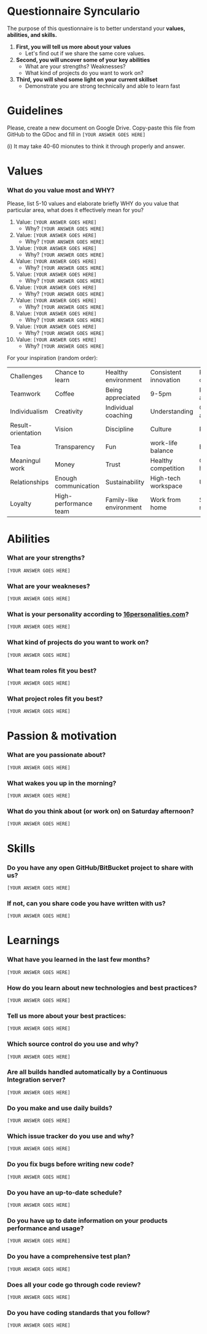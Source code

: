 # Questionnaire Synculario

The purpose of this questionnaire is to better understand your **values, abilities, and skills.**

1. **First, you will tell us more about your values**
   * Let's find out if we share the same core values.
1. **Second, you will uncover some of your key abilities**
   * What are your strengths? Weaknesses?
   * What kind of projects do you want to work on?
1. **Third, you will shed some light on your current skillset**
   * Demonstrate you are strong technically and able to learn fast

# Guidelines

Please, create a new document on Google Drive. Copy-paste this file from GitHub to the GDoc and fill in `[YOUR ANSWER GOES HERE]`

(i) It may take 40-60 mionutes to think it through properly and answer.

# Values

### What do you value most and WHY?
Please, list 5-10 values and elaborate briefly WHY do you value that particular area, what does it effectively mean for you?

1. Value: `[YOUR ANSWER GOES HERE]`
   * Why? `[YOUR ANSWER GOES HERE]`
1. Value: `[YOUR ANSWER GOES HERE]`
   * Why? `[YOUR ANSWER GOES HERE]`
1. Value: `[YOUR ANSWER GOES HERE]`
   * Why? `[YOUR ANSWER GOES HERE]`
1. Value: `[YOUR ANSWER GOES HERE]`
   * Why? `[YOUR ANSWER GOES HERE]`
1. Value: `[YOUR ANSWER GOES HERE]`
   * Why? `[YOUR ANSWER GOES HERE]`
1. Value: `[YOUR ANSWER GOES HERE]`
   * Why? `[YOUR ANSWER GOES HERE]`
1. Value: `[YOUR ANSWER GOES HERE]`
   * Why? `[YOUR ANSWER GOES HERE]`
1. Value: `[YOUR ANSWER GOES HERE]`
   * Why? `[YOUR ANSWER GOES HERE]`
1. Value: `[YOUR ANSWER GOES HERE]`
   * Why? `[YOUR ANSWER GOES HERE]`
1. Value: `[YOUR ANSWER GOES HERE]`
   * Why? `[YOUR ANSWER GOES HERE]`

For your inspiration (random order):


| | | | | |
|---|---|---|---|---|
| Challenges | Chance to learn | Healthy environment | Consistent innovation | People-orientation |
| Teamwork | Coffee | Being appreciated | 9-5pm | Positive attitude |
| Individualism | Creativity | Individual coaching | Understanding | Celebrated achievements |
| Result-orientation | Vision | Discipline | Culture | Passion |
| Tea | Transparency | Fun | work-life balance | Excitement |
| Meaningul work | Money | Trust | Healthy competition | Corporate hierarchy |
| Relationships | Enough communication | Sustainability | High-tech workspace | Understanding |
| Loyalty | High-performance team | Family-like environment | Work from home | Self-realization |

# Abilities

### What are your strengths?
`[YOUR ANSWER GOES HERE]`

### What are your weakneses?
`[YOUR ANSWER GOES HERE]`

### What is your personality according to [16personalities.com](https://www.16personalities.com)?
`[YOUR ANSWER GOES HERE]`

### What kind of projects do you want to work on?
`[YOUR ANSWER GOES HERE]`

### What team roles fit you best?
`[YOUR ANSWER GOES HERE]`

### What project roles fit you best?
`[YOUR ANSWER GOES HERE]`

# Passion & motivation

### What are you passionate about?
`[YOUR ANSWER GOES HERE]`

### What wakes you up in the morning?
`[YOUR ANSWER GOES HERE]`

### What do you think about (or work on) on Saturday afternoon?
`[YOUR ANSWER GOES HERE]`

# Skills

### Do you have any open GitHub/BitBucket project to share with us?
`[YOUR ANSWER GOES HERE]`

### If not, can you share code you have written with us?
`[YOUR ANSWER GOES HERE]`

# Learnings

### What have you learned in the last few months?
`[YOUR ANSWER GOES HERE]`

### How do you learn about new technologies and best practices?
`[YOUR ANSWER GOES HERE]`

### Tell us more about your best practices:
`[YOUR ANSWER GOES HERE]`

### Which source control do you use and why?
`[YOUR ANSWER GOES HERE]`

### Are all builds handled automatically by a Continuous Integration server?
`[YOUR ANSWER GOES HERE]`

### Do you make and use daily builds?
`[YOUR ANSWER GOES HERE]`

### Which issue tracker do you use and why?
`[YOUR ANSWER GOES HERE]`

### Do you fix bugs before writing new code?
`[YOUR ANSWER GOES HERE]`

### Do you have an up-to-date schedule?
`[YOUR ANSWER GOES HERE]`

### Do you have up to date information on your products performance and usage?
`[YOUR ANSWER GOES HERE]`

### Do you have a comprehensive test plan?
`[YOUR ANSWER GOES HERE]`

### Does all your code go through code review?
`[YOUR ANSWER GOES HERE]`

### Do you have coding standards that you follow?
`[YOUR ANSWER GOES HERE]`



